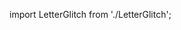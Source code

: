 import LetterGlitch from './LetterGlitch';
  
<LetterGlitch
  glitchSpeed={50}
  centerVignette={true}
  outerVignette={false}
  smooth={true}
/>